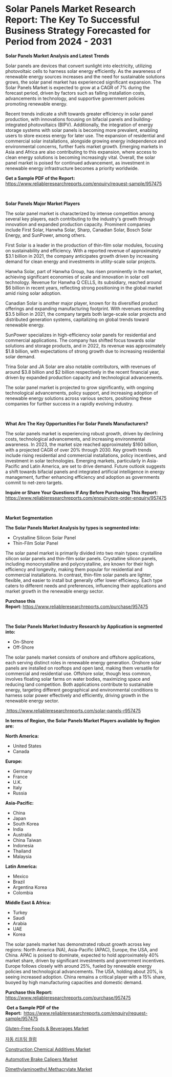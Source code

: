 <p><h1>Solar Panels Market Research Report: The Key To Successful Business Strategy Forecasted for Period from 2024 - 2031</h1></p><p><strong>Solar Panels Market Analysis and Latest Trends</strong></p>
<p><p>Solar panels are devices that convert sunlight into electricity, utilizing photovoltaic cells to harness solar energy efficiently. As the awareness of renewable energy sources increases and the need for sustainable solutions grows, the solar panel market has experienced significant expansion. The Solar Panels Market is expected to grow at a CAGR of 7% during the forecast period, driven by factors such as falling installation costs, advancements in technology, and supportive government policies promoting renewable energy.</p><p>Recent trends indicate a shift towards greater efficiency in solar panel production, with innovations focusing on bifacial panels and building-integrated photovoltaics (BIPV). Additionally, the integration of energy storage systems with solar panels is becoming more prevalent, enabling users to store excess energy for later use. The expansion of residential and commercial solar installations, alongside growing energy independence and environmental concerns, further fuels market growth. Emerging markets in Asia and Africa are also contributing to this expansion, where access to clean energy solutions is becoming increasingly vital. Overall, the solar panel market is poised for continued advancement, as investment in renewable energy infrastructure becomes a priority worldwide.</p></p>
<p><strong>Get a Sample PDF of the Report:&nbsp;</strong> <a href="https://www.reliableresearchreports.com/enquiry/request-sample/957475">https://www.reliableresearchreports.com/enquiry/request-sample/957475</a></p>
<p>&nbsp;</p>
<p><strong>Solar Panels Major Market Players</strong></p>
<p><p>The solar panel market is characterized by intense competition among several key players, each contributing to the industry's growth through innovation and expanded production capacity. Prominent companies include First Solar, Hanwha Solar, Sharp, Canadian Solar, Bosch Solar Energy, and SunPower, among others.</p><p>First Solar is a leader in the production of thin-film solar modules, focusing on sustainability and efficiency. With a reported revenue of approximately $3.1 billion in 2021, the company anticipates growth driven by increasing demand for clean energy and investments in utility-scale solar projects.</p><p>Hanwha Solar, part of Hanwha Group, has risen prominently in the market, achieving significant economies of scale and innovation in solar cell technology. Revenue for Hanwha Q CELLS, its subsidiary, reached around $6 billion in recent years, reflecting strong positioning in the global market amid rising solar adoption.</p><p>Canadian Solar is another major player, known for its diversified product offerings and expanding manufacturing footprint. With revenues exceeding $3.5 billion in 2021, the company targets both large-scale solar projects and distributed generation systems, capitalizing on global trends toward renewable energy.</p><p>SunPower specializes in high-efficiency solar panels for residential and commercial applications. The company has shifted focus towards solar solutions and storage products, and in 2022, its revenue was approximately $1.8 billion, with expectations of strong growth due to increasing residential solar demand.</p><p>Trina Solar and JA Solar are also notable contributors, with revenues of around $3.8 billion and $2 billion respectively in the recent financial year, driven by expanded production capacity and technological advancements.</p><p>The solar panel market is projected to grow significantly, with ongoing technological advancements, policy support, and increasing adoption of renewable energy solutions across various sectors, positioning these companies for further success in a rapidly evolving industry.</p></p>
<p>&nbsp;</p>
<p><strong>What Are The Key Opportunities For Solar Panels Manufacturers?</strong></p>
<p><p>The solar panels market is experiencing robust growth, driven by declining costs, technological advancements, and increasing environmental awareness. In 2023, the market size reached approximately $160 billion, with a projected CAGR of over 20% through 2030. Key growth trends include rising residential and commercial installations, policy incentives, and investment in solar technologies. Emerging markets, particularly in Asia-Pacific and Latin America, are set to drive demand. Future outlook suggests a shift towards bifacial panels and integrated artificial intelligence in energy management, further enhancing efficiency and adoption as governments commit to net-zero targets.</p></p>
<p><strong>Inquire or Share Your Questions If Any Before Purchasing This Report:</strong> <a href="https://www.reliableresearchreports.com/enquiry/pre-order-enquiry/957475">https://www.reliableresearchreports.com/enquiry/pre-order-enquiry/957475</a></p>
<p>&nbsp;</p>
<p><strong>Market Segmentation</strong></p>
<p><strong>The Solar Panels Market Analysis by types is segmented into:</strong></p>
<p><ul><li>Crystalline Silicon Solar Panel</li><li>Thin-Film Solar Panel</li></ul></p>
<p><p>The solar panel market is primarily divided into two main types: crystalline silicon solar panels and thin-film solar panels. Crystalline silicon panels, including monocrystalline and polycrystalline, are known for their high efficiency and longevity, making them popular for residential and commercial installations. In contrast, thin-film solar panels are lighter, flexible, and easier to install but generally offer lower efficiency. Each type caters to different needs and preferences, influencing their applications and market growth in the renewable energy sector.</p></p>
<p><strong>Purchase this Report:&nbsp;</strong><a href="https://www.reliableresearchreports.com/purchase/957475">https://www.reliableresearchreports.com/purchase/957475</a></p>
<p>&nbsp;</p>
<p><strong>The Solar Panels Market Industry Research by Application is segmented into:</strong></p>
<p><ul><li>On-Shore</li><li>Off-Shore</li></ul></p>
<p><p>The solar panels market consists of onshore and offshore applications, each serving distinct roles in renewable energy generation. Onshore solar panels are installed on rooftops and open land, making them versatile for commercial and residential use. Offshore solar, though less common, involves floating solar farms on water bodies, maximizing space and reducing land competition. Both applications contribute to sustainable energy, targeting different geographical and environmental conditions to harness solar power effectively and efficiently, driving growth in the renewable energy sector.</p></p>
<p><a href="https://www.reliableresearchreports.com/solar-panels-r957475">&nbsp;https://www.reliableresearchreports.com/solar-panels-r957475</a></p>
<p><strong>In terms of Region, the Solar Panels Market Players available by Region are:</strong></p>
<p>
    <p> <strong> North America: </strong>
        <ul>
            <li>United States</li>
            <li>Canada</li>
        </ul>
        </p> 
    <p> <strong> Europe: </strong>
        <ul>
            <li>Germany</li>
            <li>France</li>
            <li>U.K.</li>
            <li>Italy</li>
            <li>Russia</li>
        </ul>
        </p> 
    <p> <strong> Asia-Pacific: </strong>
        <ul>
            <li>China</li>
            <li>Japan</li>
            <li>South Korea</li>
            <li>India</li>
            <li>Australia</li>
            <li>China Taiwan</li>
            <li>Indonesia</li>
            <li>Thailand</li>
            <li>Malaysia</li>
        </ul>
        </p> 
    <p> <strong> Latin America: </strong>
        <ul>
            <li>Mexico</li>
            <li>Brazil</li>
            <li>Argentina Korea</li>
            <li>Colombia</li>
        </ul>
        </p> 
    <p> <strong> Middle East & Africa: </strong>
        <ul>
            <li>Turkey</li>
            <li>Saudi</li>
            <li>Arabia</li>
            <li>UAE</li>
            <li>Korea</li>
        </ul>
    </p>
    </p>
<p><p>The solar panels market has demonstrated robust growth across key regions: North America (NA), Asia-Pacific (APAC), Europe, the USA, and China. APAC is poised to dominate, expected to hold approximately 40% market share, driven by significant investments and government incentives. Europe follows closely with around 25%, fueled by renewable energy policies and technological advancements. The USA, holding about 20%, is seeing increased adoption. China remains a critical player with a 15% share, buoyed by high manufacturing capacities and domestic demand.</p></p>
<p><strong>Purchase this Report: </strong><a href="https://www.reliableresearchreports.com/purchase/957475">https://www.reliableresearchreports.com/purchase/957475</a></p>
<p>&nbsp;<strong>Get a Sample PDF of the Report:&nbsp;&nbsp;</strong><a href="https://www.reliableresearchreports.com/enquiry/request-sample/957475">https://www.reliableresearchreports.com/enquiry/request-sample/957475</a></p>
<p><strong></strong></p>
<p><p><a href="https://github.com/SanjidaKhan901/Market-Research-Report-List-1/blob/main/gluten-free-foods-beverages-market.md">Gluten-Free Foods & Beverages Market</a></p><p><a href="https://medium.com/@joehodytkiewicz980/automatic-lifting-column-market-%EC%9D%98-%EA%B8%80%EB%A1%9C%EB%B2%8C-%EC%8B%9C%EC%9E%A5-%EA%B0%9C%EC%9A%94%EB%8A%94-%EC%A0%84-%EC%84%B8%EA%B3%84-%EB%B0%8F-%EC%A3%BC%EC%9A%94-%EC%8B%9C%EC%9E%A5%EC%9D%98-%EC%82%B0%EC%97%85%EC%97%90-%EC%98%81%ED%96%A5%EC%9D%84-%EB%AF%B8%EC%B9%98%EB%8A%94-%EC%A3%BC%EC%9A%94-%ED%8A%B8%EB%A0%8C%EB%93%9C%EC%97%90-%EB%8C%80%ED%95%9C-%EB%8F%85%ED%8A%B9%ED%95%9C-%EA%B4%80%EC%A0%90%EC%9D%84-%EC%A0%9C%EA%B3%B5%ED%95%A9%EB%8B%88%EB%8B%A4-f62f994938bb">자동 리프팅 컬럼</a></p><p><a href="https://issuu.com/reportprime-2/docs/construction-chemical-additives-mar_ad2064314d9a47">Construction Chemical Additives Market</a></p><p><a href="https://github.com/olyy49keyt/Market-Research-Report-List-1/blob/main/automotive-brake-calipers-market.md">Automotive Brake Calipers Market</a></p><p><a href="https://issuu.com/reportprime-2/docs/dimethylaminoethyl-methacrylate-mar_0a0eb591747441">Dimethylaminoethyl Methacrylate Market</a></p></p>